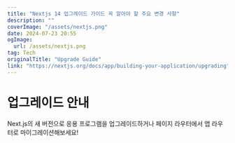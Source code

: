 ```yaml
---
title: "Nextjs 14 업그레이드 가이드 꼭 알아야 할 주요 변경 사항"
description: ""
coverImage: "/assets/nextjs.png"
date: 2024-07-23 20:55
ogImage: 
  url: /assets/nextjs.png
tag: Tech
originalTitle: "Upgrade Guide"
link: "https://nextjs.org/docs/app/building-your-application/upgrading"
---
```



# 업그레이드 안내

Next.js의 새 버전으로 응용 프로그램을 업그레이드하거나 페이지 라우터에서 앱 라우터로 마이그레이션해보세요!
